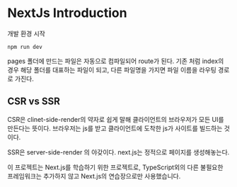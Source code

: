 # NextJs Introduction

개발 환경 시작 
```shell
npm run dev
```

pages 폴더에 만드는 파일은 자동으로 컴파일되어 route가 된다. 기존 처럼 index의 경우 해당 폴더를 대표하는 파일이 되고, 다른 파일명을 가지면
파일 이름을 라우팅 경로로 가진다.

## CSR vs SSR

CSR은 clinet-side-render의 약자로 쉽게 말해 클라이언트의 브라우저가 모든 UI를 만든다는 뜻이다. 브라우저는 js를 받고 클라이언트에 도착한 js가
사이트를 빌드하는 것이다.

SSR은 server-side-render 의 야갖이다. next.js는 정적으로 페이지를 생성해놓는다. 


이 프로젝트는 Next.js를 학습하기 위한 프로젝트로, TypeScript외의 다른 불필요한 프레임워크는 추가하지 않고 Next.js의 연습장으로만 사용했습니다.

